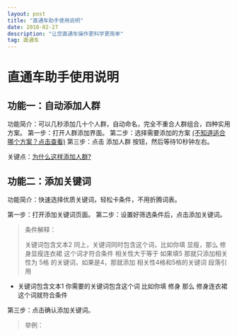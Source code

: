 ```yaml
---
layout: post
title: "直通车助手使用说明"
date: 2018-02-27 
description: "让您直通车操作更科学更简单"
tag: 直通车 
---   
```


# 直通车助手使用说明

## 功能一：自动添加人群 ##
功能简介：可以几秒添加几十个人群，自动命名，完全不重合人群组合，四种实用方案。
第一步：打开人群添加界面。
第二步：选择需要添加的方案  [(不知道适合哪个方案？点击查看)](https://www.baidu.com)
第三步：点击 添加人群 按钮，然后等待10秒钟左右。

关键点：[为什么这样添加人群?](https://www.baidu.com)



## 功能二：添加关键词

功能简介：快速选择优质关键词，轻松卡条件，不用折腾词表。

第一步：打开添加关键词页面。
第二步：设置好筛选条件后，点击添加关键词。

> 条件解释：
> 
> 关键词包含文本2  同上，关键词同时包含这个词，比如你填 显瘦，那么 修身显瘦连衣裙 这个词才符合条件
> 相关性大于等于   如果填5 那就只添加相关性为 5格 的关键词，如果是4，那就添加 相关性4格和5格的关键词
> 段落引用

 - 关键词包含文本1  你需要的关键词包含这个词 比如你填 修身   那么 修身连衣裙 这个词就符合条件

第三步：点击确认添加关键词。

> 举例：

